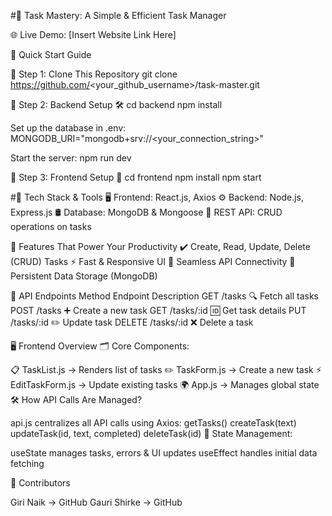 #🚀 Task Mastery: A Simple & Efficient Task Manager

🌐 Live Demo: [Insert Website Link Here]

📌 Quick Start Guide

🔹 Step 1: Clone This Repository
   git clone https://github.com/<your_github_username>/task-master.git

🔹 Step 2: Backend Setup 🛠️
   cd backend
   npm install
   
   Set up the database in .env:
   MONGODB_URI="mongodb+srv://<your_connection_string>"

  Start the server:
  npm run dev

🔹 Step 3: Frontend Setup 🎨
   cd frontend
   npm install
   npm start


#🔧 Tech Stack & Tools
🖥 Frontend: React.js, Axios
⚙️ Backend: Node.js, Express.js
🛢 Database: MongoDB & Mongoose
📡 REST API: CRUD operations on tasks  


🚀 Features That Power Your Productivity
✔️ Create, Read, Update, Delete (CRUD) Tasks
⚡ Fast & Responsive UI
🔗 Seamless API Connectivity
💾 Persistent Data Storage (MongoDB)


📡 API Endpoints
Method	  Endpoint	      Description
GET	      /tasks	       🔍 Fetch all tasks
POST	    /tasks	       ➕ Create a new task
GET	      /tasks/:id	   🆔 Get task details
PUT       /tasks/:id	   ✏️ Update task
DELETE	  /tasks/:id	   ❌ Delete a task


🖥 Frontend Overview
🗂 Core Components:

📋 TaskList.js → Renders list of tasks
✏️ TaskForm.js → Create a new task
⚡ EditTaskForm.js → Update existing tasks
🌍 App.js → Manages global state
🛠 How API Calls Are Managed?

api.js centralizes all API calls using Axios:
getTasks()
createTask(text)
updateTask(id, text, completed)
deleteTask(id)
📌 State Management:

useState manages tasks, errors & UI updates
useEffect handles initial data fetching


👥 Contributors

  Giri Naik → GitHub
  Gauri Shirke → GitHub



